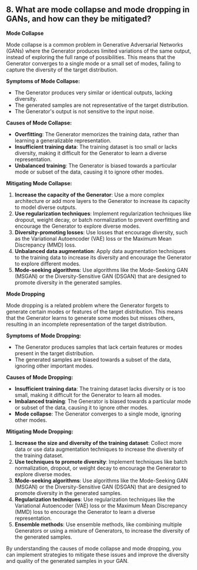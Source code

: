 
## 8. **What are mode collapse and mode dropping in GANs, and how can they be mitigated?**

**Mode Collapse**

Mode collapse is a common problem in Generative Adversarial Networks (GANs) where the Generator produces limited variations of the same output, instead of exploring the full range of possibilities. This means that the Generator converges to a single mode or a small set of modes, failing to capture the diversity of the target distribution.

**Symptoms of Mode Collapse:**

* The Generator produces very similar or identical outputs, lacking diversity.
* The generated samples are not representative of the target distribution.
* The Generator's output is not sensitive to the input noise.

**Causes of Mode Collapse:**

* **Overfitting**: The Generator memorizes the training data, rather than learning a generalizable representation.
* **Insufficient training data**: The training dataset is too small or lacks diversity, making it difficult for the Generator to learn a diverse representation.
* **Unbalanced training**: The Generator is biased towards a particular mode or subset of the data, causing it to ignore other modes.

**Mitigating Mode Collapse:**

1. **Increase the capacity of the Generator**: Use a more complex architecture or add more layers to the Generator to increase its capacity to model diverse outputs.
2. **Use regularization techniques**: Implement regularization techniques like dropout, weight decay, or batch normalization to prevent overfitting and encourage the Generator to explore diverse modes.
3. **Diversity-promoting losses**: Use losses that encourage diversity, such as the Variational Autoencoder (VAE) loss or the Maximum Mean Discrepancy (MMD) loss.
4. **Unbalanced data augmentation**: Apply data augmentation techniques to the training data to increase its diversity and encourage the Generator to explore different modes.
5. **Mode-seeking algorithms**: Use algorithms like the Mode-Seeking GAN (MSGAN) or the Diversity-Sensitive GAN (DSGAN) that are designed to promote diversity in the generated samples.

**Mode Dropping**

Mode dropping is a related problem where the Generator forgets to generate certain modes or features of the target distribution. This means that the Generator learns to generate some modes but misses others, resulting in an incomplete representation of the target distribution.

**Symptoms of Mode Dropping:**

* The Generator produces samples that lack certain features or modes present in the target distribution.
* The generated samples are biased towards a subset of the data, ignoring other important modes.

**Causes of Mode Dropping:**

* **Insufficient training data**: The training dataset lacks diversity or is too small, making it difficult for the Generator to learn all modes.
* **Imbalanced training**: The Generator is biased towards a particular mode or subset of the data, causing it to ignore other modes.
* **Mode collapse**: The Generator converges to a single mode, ignoring other modes.

**Mitigating Mode Dropping:**

1. **Increase the size and diversity of the training dataset**: Collect more data or use data augmentation techniques to increase the diversity of the training dataset.
2. **Use techniques to promote diversity**: Implement techniques like batch normalization, dropout, or weight decay to encourage the Generator to explore diverse modes.
3. **Mode-seeking algorithms**: Use algorithms like the Mode-Seeking GAN (MSGAN) or the Diversity-Sensitive GAN (DSGAN) that are designed to promote diversity in the generated samples.
4. **Regularization techniques**: Use regularization techniques like the Variational Autoencoder (VAE) loss or the Maximum Mean Discrepancy (MMD) loss to encourage the Generator to learn a diverse representation.
5. **Ensemble methods**: Use ensemble methods, like combining multiple Generators or using a mixture of Generators, to increase the diversity of the generated samples.

By understanding the causes of mode collapse and mode dropping, you can implement strategies to mitigate these issues and improve the diversity and quality of the generated samples in your GAN.